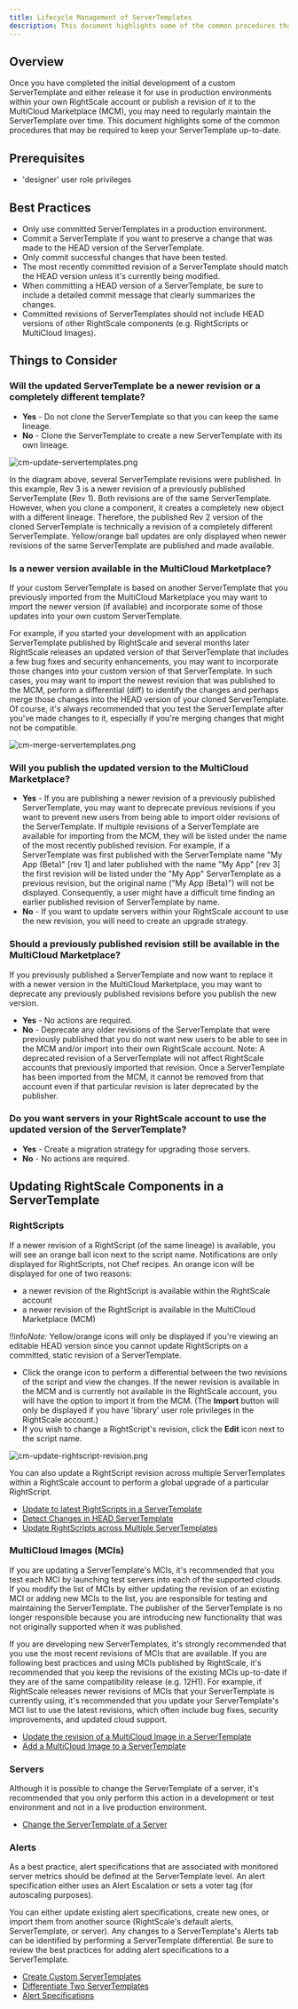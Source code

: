 ```yaml
---
title: Lifecycle Management of ServerTemplates
description: This document highlights some of the common procedures that may be required to keep your RightScale ServerTemplate up-to-date throughout its lifecycle.
---
```


## Overview

Once you have completed the initial development of a custom ServerTemplate and either release it for use in production environments within your own RightScale account or publish a revision of it to the MultiCloud Marketplace (MCM), you may need to regularly maintain the ServerTemplate over time. This document highlights some of the common procedures that may be required to keep your ServerTemplate up-to-date.

## Prerequisites

* 'designer' user role privileges

## Best Practices

* Only use committed ServerTemplates in a production environment.
* Commit a ServerTemplate if you want to preserve a change that was made to the HEAD version of the ServerTemplate.
* Only commit successful changes that have been tested.
* The most recently committed revision of a ServerTemplate should match the HEAD version unless it's currently being modified.
* When committing a HEAD version of a ServerTemplate, be sure to include a detailed commit message that clearly summarizes the changes.
* Committed revisions of ServerTemplates should not include HEAD versions of other RightScale components (e.g. RightScripts or MultiCloud Images).

## Things to Consider

### Will the updated ServerTemplate be a newer revision or a completely different template?

* **Yes** - Do not clone the ServerTemplate so that you can keep the same lineage.
* **No** - Clone the ServerTemplate to create a new ServerTemplate with its own lineage.

![cm-update-servertemplates.png](/img/cm-update-servertemplates.png)

In the diagram above, several ServerTemplate revisions were published. In this example, Rev 3 is a newer revision of a previously published ServerTemplate (Rev 1). Both revisions are of the same ServerTemplate. However, when you clone a component, it creates a completely new object with a different lineage. Therefore, the published Rev 2 version of the cloned ServerTemplate is technically a revision of a completely different ServerTemplate. Yellow/orange ball updates are only displayed when newer revisions of the same ServerTemplate are published and made available.

### Is a newer version available in the MultiCloud Marketplace?

If your custom ServerTemplate is based on another ServerTemplate that you previously imported from the MultiCloud Marketplace you may want to import the newer version (if available) and incorporate some of those updates into your own custom ServerTemplate.

For example, if you started your development with an application ServerTemplate published by RightScale and several months later RightScale releases an updated version of that ServerTemplate that includes a few bug fixes and security enhancements, you may want to incorporate those changes into your custom version of that ServerTemplate. In such cases, you may want to import the newest revision that was published to the MCM, perform a differential (diff) to identify the changes and perhaps merge those changes into the HEAD version of your cloned ServerTemplate. Of course, it's always recommended that you test the ServerTemplate after you've made changes to it, especially if you're merging changes that might not be compatible.

![cm-merge-servertemplates.png](/img/cm-merge-servertemplates.png)

### Will you publish the updated version to the MultiCloud Marketplace?

* **Yes** - If you are publishing a newer revision of a previously published ServerTemplate, you may want to deprecate previous revisions if you want to prevent new users from being able to import older revisions of the ServerTemplate. If multiple revisions of a ServerTemplate are available for importing from the MCM, they will be listed under the name of the most recently published revision. For example, if a ServerTemplate was first published with the ServerTemplate name "My App (Beta)" [rev 1] and later published with the name "My App" [rev 3] the first revision will be listed under the "My App" ServerTemplate as a previous revision, but the original name ("My App (Beta)") will not be displayed. Consequently, a user might have a difficult time finding an earlier published revision of ServerTemplate by name.
* **No**  - If you want to update servers within your RightScale account to use the new revision, you will need to create an upgrade strategy.

### Should a previously published revision still be available in the MultiCloud Marketplace?

If you previously published a ServerTemplate and now want to replace it with a newer version in the MultiCloud Marketplace, you may want to deprecate any previously published revisions before you publish the new version.

* **Yes** - No actions are required.
* **No**  - Deprecate any older revisions of the ServerTemplate that were previously published that you do not want new users to be able to see in the MCM and/or import into their own RightScale account. Note: A deprecated revision of a ServerTemplate will not affect RightScale accounts that previously imported that revision. Once a ServerTemplate has been imported from the MCM, it cannot be removed from that account even if that particular revision is later deprecated by the publisher.

### Do you want servers in your RightScale account to use the updated version of the ServerTemplate?

* **Yes** - Create a migration strategy for upgrading those servers.
* **No** - No actions are required.

## Updating RightScale Components in a ServerTemplate

### RightScripts

If a newer revision of a RightScript (of the same lineage) is available, you will see an orange ball icon next to the script name. Notifications are only displayed for RightScripts, not Chef recipes. An orange icon will be displayed for one of two reasons:

* a newer revision of the RightScript is available within the RightScale account
* a newer revision of the RightScript is available in the MultiCloud Marketplace (MCM)

!!info*Note:* Yellow/orange icons will only be displayed if you're viewing an editable HEAD version since you cannot update RightScripts on a committed, static revision of a ServerTemplate.

* Click the orange icon to perform a differential between the two revisions of the script and view the changes. If the newer revision is available in the MCM and is currently not available in the RightScale account, you will have the option to import it from the MCM. (The **Import** button will only be displayed if you have 'library' user role privileges in the RightScale account.)
* If you wish to change a RightScript's revision, click the **Edit** icon next to the script name.

![cm-update-rightscript-revision.png](/img/cm-update-rightscript-revision.png)

You can also update a RightScript revision across multiple ServerTemplates within a RightScale account to perform a global upgrade of a particular RightScript.

* [Update to latest RightScripts in a ServerTemplate](/cm/dashboard/design/server_templates/servertemplates_actions.html#update-to-latest-rightscripts-in-a-servertemplate)
* [Detect Changes in HEAD ServerTemplate](/cm/dashboard/design/server_templates/servertemplates_actions.html#detect-changes-in-head-servertemplate)
* [Update RightScripts across Multiple ServerTemplates](/cm/dashboard/design/rightscripts/rightscripts_actions.html#update-rightscripts-across-multiple-servertemplates)

### MultiCloud Images (MCIs)

If you are updating a ServerTemplate's MCIs, it's recommended that you test each MCI by launching test servers into each of the supported clouds. If you modify the list of MCIs by either updating the revision of an existing MCI or adding new MCIs to the list, you are responsible for testing and maintaining the ServerTemplate. The publisher of the ServerTemplate is no longer responsible because you are introducing new functionality that was not originally supported when it was published.

If you are developing new ServerTemplates, it's strongly recommended that you use the most recent revisions of MCIs that are available. If you are following best practices and using MCIs published by RightScale, it's recommended that you keep the revisions of the existing MCIs up-to-date if they are of the same compatibility release (e.g. 12H1). For example, if RightScale releases newer revisions of MCIs that your ServerTemplate is currently using, it's recommended that you update your ServerTemplate's MCI list to use the latest revisions, which often include bug fixes, security improvements, and updated cloud support.

* [Update the revision of a MultiCloud Image in a ServerTemplate](/cm/dashboard/design/server_templates/servertemplates_actions.html#update-the-revision-of-a-multicloud-image-in-a-servertemplate)
* [Add a MultiCloud Image to a ServerTemplate](/cm/dashboard/design/server_templates/servertemplates_actions.html#add-a-multicloud-image-to-a-servertemplate)

### Servers

Although it is possible to change the ServerTemplate of a server, it's recommended that you only perform this action in a development or test environment and not in a live production environment.

* [Change the ServerTemplate of a Server](/cm/dashboard/design/server_templates/servertemplates_actions.html#change-the-servertemplate-of-a-server)

### Alerts

As a best practice, alert specifications that are associated with monitored server metrics should be defined at the ServerTemplate level. An alert specification either uses an Alert Escalation or sets a voter tag (for autoscaling purposes).

You can either update existing alert specifications, create new ones, or import them from another source (RightScale's default alerts, ServerTemplate, or server). Any changes to a ServerTemplate's Alerts tab can be identified by performing a ServerTemplate differential. Be sure to review the best practices for adding alert specifications to a ServerTemplate.

* [Create Custom ServerTemplates](/cm/servertemplate_dev_guide/create_custom_servertemplates.html)
* [Differentiate Two ServerTemplates](/cm/dashboard/design/server_templates/servertemplates_actions.html#differentiate-two-servertemplates)
* [Alert Specifications](/cm/rs101/alert_specifications.html)
